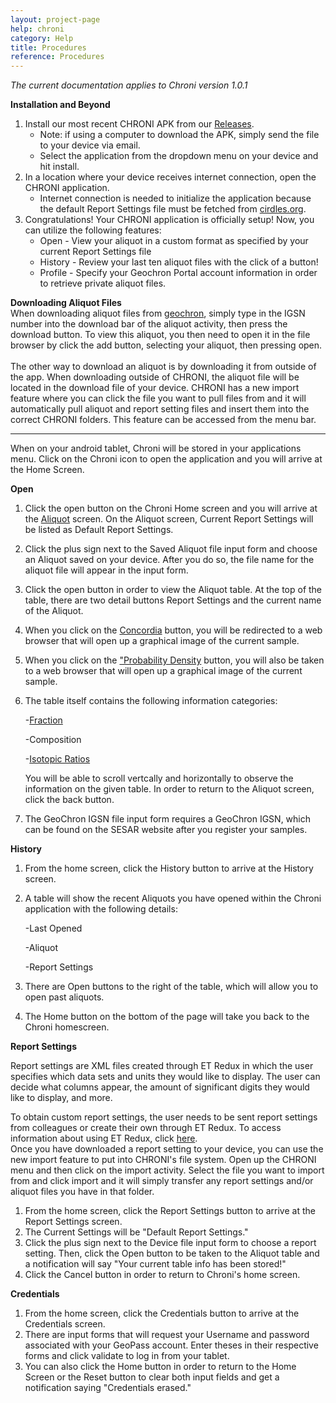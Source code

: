```yaml
---
layout: project-page
help: chroni
category: Help
title: Procedures
reference: Procedures
---
```


*The current documentation applies to Chroni version 1.0.1*

<b>Installation and Beyond</b>

1. Install our most recent CHRONI APK from our [Releases](https://github.com/CIRDLES/CHRONI/releases).
	* Note: if using a computer to download the APK, simply send the file to your device via email.
	* Select the application from the dropdown menu on your device and hit install.
2. In a location where your device receives internet connection, open the CHRONI application.
	* Internet connection is needed to initialize the application because the default Report Settings file must be fetched from [cirdles.org](https://cirdles.org).
3. Congratulations! Your CHRONI application is officially setup! Now, you can utilize the following features:
	* Open - View your aliquot in a custom format as specified by your current Report Settings file
	* History - Review your last ten aliquot files with the click of a button!
	* Profile - Specify your Geochron Portal account information in order to retrieve private aliquot files.


<b>Downloading Aliquot Files</b><br>
When downloading aliquot files from <a href="http://geochron.org/detritalsearch.php" target="_blank">geochron</a>, simply type in the IGSN number into the download bar 
of the aliquot activity, then press the download button. To view this aliquot, you then need to open it
in the file browser by click the add button, selecting your aliquot, then pressing open. 
<br><br>
The other way to download an aliquot is by downloading it from outside of the app. When downloading outside 
of CHRONI, the aliquot file will be located in the download file of your device. CHRONI has a new import
 feature where you can click the file you want to pull files from and it will automatically pull aliquot 
 and report setting files and insert them into the correct CHRONI folders. This feature can be accessed 
 from the menu bar. 

<hr>

When on your android tablet, Chroni will be stored in your applications menu. Click on the Chroni icon to open the application and you will arrive at the Home Screen.

<b>Open</b>

1. Click the open button on the Chroni Home screen and you will arrive at the <a href="#aliquot">Aliquot</a> screen. On the Aliquot screen, Current Report Settings will be listed as Default Report Settings.
2. Click the plus sign next to the Saved Aliquot file input form and choose an Aliquot saved on your device. After you do so, the file name for the aliquot file will appear in the input form.
3. Click the open button in order to view the Aliquot table. At the top of the table, there are two detail buttons Report Settings and the current name of the Aliquot.
4. When you click on the <a href="#concordia">Concordia</a> button, you will be redirected to a web browser that will open up a graphical image of the current sample.
5. When you click on the <a href="#pdf">"Probability Density</a> button, you will also be taken to a web browser that will open up a graphical image of the current sample.
6. The table itself contains the following information categories:

	-<a href="#fraction">Fraction</a>
	
	-Composition
	
	-<a href="#is_r">Isotopic Ratios</a>
	
	You will be able to scroll vertcally and horizontally to observe the information on the given table. In order to return to the Aliquot screen, click the back button.
7. The GeoChron IGSN file input form requires a GeoChron IGSN, which can be found on the SESAR website after you register your samples.


<b>History</b>

1. From the home screen, click the History button to arrive at the History screen.
2. A table will show the recent Aliquots you have opened within the Chroni application with the following details:

	-Last Opened

	-Aliquot

	-Report Settings

3. There are Open buttons to the right of the table, which will allow you to open past aliquots.
4. The Home button on the bottom of the page will take you back to the Chroni homescreen.

<b>Report Settings</b>

Report settings are XML files created through ET Redux in which the user specifies which data sets and units they would
like to display. The user can decide what columns appear, the amount of significant digits they would like to display, and more.

To obtain custom report settings, the user needs to be sent report settings from colleagues or create their own through 
ET Redux. To access information about using ET Redux, click <a href="http://cirdles.org/projects/et_redux/#report-settings" target="_blank">here</a>.
<br>Once you have downloaded a report setting to your device, you can use the new import feature to put into CHRONI's file system.
Open up the CHRONI menu and then click on the import activity. Select the file you want to import from and click import and it
will simply transfer any report settings and/or aliquot files you have in that folder. 


1. From the home screen, click the Report Settings button to arrive at the Report Settings screen.
2. The Current Settings will be "Default Report Settings."
3. Click the plus sign next to the Device file input form to choose a report setting. Then, click the Open button to be taken to the Aliquot table and a notification will say "Your current table info has been stored!"
4. Click the Cancel button in order to return to Chroni's home screen.

<b>Credentials</b>

1. From the home screen, click the Credentials button to arrive at the Credentials screen.
2. There are input forms that will request your Username and password associated with your GeoPass account. Enter theses in their respective forms and click validate to log in from your tablet.
3. You can also click the Home button in order to return to the Home Screen or the Reset button to clear both input fields and get a notification saying "Credentials erased."